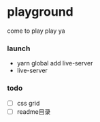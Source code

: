 # playground
come to play play ya

### launch
* yarn global add live-server
* live-server

### todo
* [ ] css grid
* [ ] readme目录

